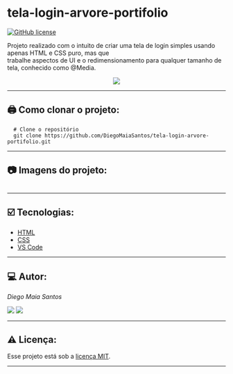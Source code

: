 # tela-login-arvore-portifolio

[![GitHub license](https://img.shields.io/github/license/DiegoMaiaSantos/tela-login-arvore-portifolio)](https://github.com/DiegoMaiaSantos/tela-login-arvore-portifolio/blob/main/LICENSE)

 Projeto realizado com o intuito de criar uma tela de login simples usando apenas HTML e CSS puro, mas que <br>
 trabalhe aspectos de UI e o redimensionamento para qualquer tamanho de tela, conhecido como @Media.  

 <p align="center">
<img src="http://img.shields.io/static/v1?label=STATUS&message=%20ANDAMENTO&color=YELLOW&style=for-the-badge"/>
</p>

***
## 🖨️ Como clonar o projeto: 
```
  # Clone o repositório
  git clone https://github.com/DiegoMaiaSantos/tela-login-arvore-portifolio.git
  ```
***
## 📷 Imagens do projeto: 
<p align ="center">
 <img src ="" width =""/>
 </p>

***
## ☑️ Tecnologias: 
* [HTML](https://developer.mozilla.org/en-US/docs/Web/HTML)
* [CSS](https://developer.mozilla.org/en-US/docs/Web/CSS)
* [VS Code](https://code.visualstudio.com/)
***
## 💻 Autor:
_Diego Maia Santos_ 
<div> 
  <a href = "mailto:diegom.santos03@gmail.com"><img src="https://img.shields.io/badge/-Gmail-%23333?style=for-the-badge&logo=gmail&logoColor=white" target="_blank"></a>
  <a href="https://br.linkedin.com/in/diego-maia-santos-21615b208" target="_blank"><img src="https://img.shields.io/badge/-LinkedIn-%230077B5?style=for-the-badge&logo=linkedin&logoColor=white" target="_blank"></a> 
</div>

***
## ⚠️ Licença:
Esse projeto está sob a [licença MIT](https://github.com/DiegoMaiaSantos/tela-login-arvore-portifolio/blob/main/LICENSE).

***
